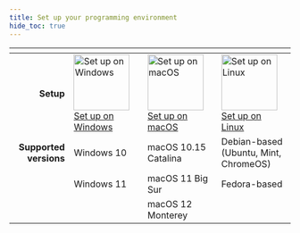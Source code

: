 ```yaml
---
title: Set up your programming environment
hide_toc: true
---
```


| <img width=300 /> | <img width=500 /> | <img width=500 /> | <img width=500 /> |
| --: | :-- | :-- | :-- |
| **Setup** | <a href="setup-windows"><image src="/img/windows.svg" title="Set up on Windows" width=100><br>Set up on Windows | <a href="setup-macos"><image src="/img/macos.svg" title="Set up on macOS" width=100><br>Set up on macOS | <a href="setup-linux"><image src="/img/ubuntu.svg" title="Set up on Linux" width=100><br>Set up on Linux |
| **Supported versions** | Windows 10 | macOS 10.15 Catalina | Debian-based (Ubuntu, Mint, ChromeOS) |
| | Windows 11 | macOS 11 Big Sur | Fedora-based |
| | | macOS 12 Monterey | |
